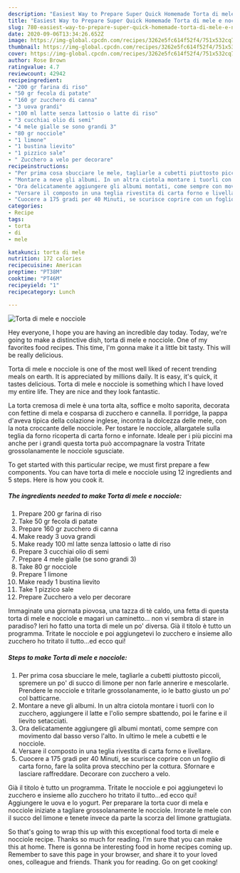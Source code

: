 ```yaml
---
description: "Easiest Way to Prepare Super Quick Homemade Torta di mele e nocciole"
title: "Easiest Way to Prepare Super Quick Homemade Torta di mele e nocciole"
slug: 780-easiest-way-to-prepare-super-quick-homemade-torta-di-mele-e-nocciole
date: 2020-09-06T13:34:26.652Z
image: https://img-global.cpcdn.com/recipes/3262e5fc614f52f4/751x532cq70/torta-di-mele-e-nocciole-recipe-main-photo.jpg
thumbnail: https://img-global.cpcdn.com/recipes/3262e5fc614f52f4/751x532cq70/torta-di-mele-e-nocciole-recipe-main-photo.jpg
cover: https://img-global.cpcdn.com/recipes/3262e5fc614f52f4/751x532cq70/torta-di-mele-e-nocciole-recipe-main-photo.jpg
author: Rose Brown
ratingvalue: 4.7
reviewcount: 42942
recipeingredient:
- "200 gr farina di riso"
- "50 gr fecola di patate"
- "160 gr zucchero di canna"
- "3 uova grandi"
- "100 ml latte senza lattosio o latte di riso"
- "3 cucchiai olio di semi"
- "4 mele gialle se sono grandi 3"
- "80 gr nocciole"
- "1 limone"
- "1 bustina lievito"
- "1 pizzico sale"
- " Zucchero a velo per decorare"
recipeinstructions:
- "Per prima cosa sbucciare le mele, tagliarle a cubetti piuttosto piccoli, spremere un po&#39; di succo di limone per non farle annerire e mescolarle. Prendere le nocciole e tritarle grossolanamente, io le batto giusto un po&#39; col batticarne."
- "Montare a neve gli albumi. In un altra ciotola montare i tuorli con lo zucchero, aggiungere il latte e l&#39;olio sempre sbattendo, poi le farine e il lievito setacciati."
- "Ora delicatamente aggiungere gli albumi montati, come sempre con movimento dal basso verso l&#39;alto. In ultimo le mele a cubetti e le nocciole."
- "Versare il composto in una teglia rivestita di carta forno e livellare."
- "Cuocere a 175 gradi per 40 Minuti, se scurisce coprire con un foglio di carta forno, fare la solita prova stecchino per la cottura. Sfornare e lasciare raffreddare. Decorare con zucchero a velo."
categories:
- Recipe
tags:
- torta
- di
- mele

katakunci: torta di mele 
nutrition: 172 calories
recipecuisine: American
preptime: "PT38M"
cooktime: "PT46M"
recipeyield: "1"
recipecategory: Lunch

---
```



![Torta di mele e nocciole](https://img-global.cpcdn.com/recipes/3262e5fc614f52f4/751x532cq70/torta-di-mele-e-nocciole-recipe-main-photo.jpg)

Hey everyone, I hope you are having an incredible day today. Today, we're going to make a distinctive dish, torta di mele e nocciole. One of my favorites food recipes. This time, I'm gonna make it a little bit tasty. This will be really delicious.

Torta di mele e nocciole is one of the most well liked of recent trending meals on earth. It is appreciated by millions daily. It is easy, it's quick, it tastes delicious. Torta di mele e nocciole is something which I have loved my entire life. They are nice and they look fantastic.

La torta cremosa di mele è una torta alta, soffice e molto saporita, decorata con fettine di mela e cosparsa di zucchero e cannella. Il porridge, la pappa d&#39;aveva tipica della colazione inglese, incontra la dolcezza delle mele, con la nota croccante delle nocciole. Per tostare le nocciole, allargatele sulla teglia da forno ricoperta di carta forno e infornate. Ideale per i più piccini ma anche per i grandi questa torta può accompagnare la vostra Tritate grossolanamente le nocciole sgusciate.


To get started with this particular recipe, we must first prepare a few components. You can have torta di mele e nocciole using 12 ingredients and 5 steps. Here is how you cook it.

<!--inarticleads1-->

##### The ingredients needed to make Torta di mele e nocciole:

1. Prepare 200 gr farina di riso
1. Take 50 gr fecola di patate
1. Prepare 160 gr zucchero di canna
1. Make ready 3 uova grandi
1. Make ready 100 ml latte senza lattosio o latte di riso
1. Prepare 3 cucchiai olio di semi
1. Prepare 4 mele gialle (se sono grandi 3)
1. Take 80 gr nocciole
1. Prepare 1 limone
1. Make ready 1 bustina lievito
1. Take 1 pizzico sale
1. Prepare  Zucchero a velo per decorare


Immaginate una giornata piovosa, una tazza di tè caldo, una fetta di questa torta di mele e nocciole e magari un caminetto… non vi sembra di stare in paradiso? Ieri ho fatto una torta di mele un po&#39; diversa. Già il titolo è tutto un programma. Tritate le nocciole e poi aggiungetevi lo zucchero e insieme allo zucchero ho tritato il tutto…ed ecco qui! 

<!--inarticleads2-->

##### Steps to make Torta di mele e nocciole:

1. Per prima cosa sbucciare le mele, tagliarle a cubetti piuttosto piccoli, spremere un po&#39; di succo di limone per non farle annerire e mescolarle. Prendere le nocciole e tritarle grossolanamente, io le batto giusto un po&#39; col batticarne.
1. Montare a neve gli albumi. In un altra ciotola montare i tuorli con lo zucchero, aggiungere il latte e l&#39;olio sempre sbattendo, poi le farine e il lievito setacciati.
1. Ora delicatamente aggiungere gli albumi montati, come sempre con movimento dal basso verso l&#39;alto. In ultimo le mele a cubetti e le nocciole.
1. Versare il composto in una teglia rivestita di carta forno e livellare.
1. Cuocere a 175 gradi per 40 Minuti, se scurisce coprire con un foglio di carta forno, fare la solita prova stecchino per la cottura. Sfornare e lasciare raffreddare. Decorare con zucchero a velo.


Già il titolo è tutto un programma. Tritate le nocciole e poi aggiungetevi lo zucchero e insieme allo zucchero ho tritato il tutto…ed ecco qui! Aggiungere le uova e lo yogurt. Per preparare la torta cuor di mela e nocciole iniziate a tagliare grossolanamente le nocciole. Irrorate le mele con il succo del limone e tenete invece da parte la scorza del limone grattugiata. 

So that's going to wrap this up with this exceptional food torta di mele e nocciole recipe. Thanks so much for reading. I'm sure that you can make this at home. There is gonna be interesting food in home recipes coming up. Remember to save this page in your browser, and share it to your loved ones, colleague and friends. Thank you for reading. Go on get cooking!
